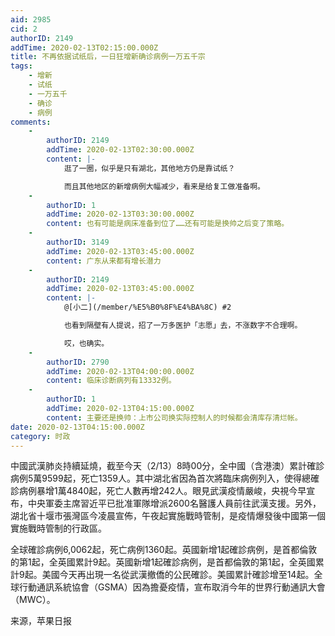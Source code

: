 ```yaml
---
aid: 2985
cid: 2
authorID: 2149
addTime: 2020-02-13T02:15:00.000Z
title: 不再依据试纸后，一日狂增新确诊病例一万五千宗
tags:
    - 增新
    - 试纸
    - 一万五千
    - 确诊
    - 病例
comments:
    -
        authorID: 2149
        addTime: 2020-02-13T02:30:00.000Z
        content: |-
            逛了一圈，似乎是只有湖北，其他地方仍是靠试纸？

            而且其他地区的新增病例大幅减少，看来是给复工做准备啊。
    -
        authorID: 1
        addTime: 2020-02-13T03:30:00.000Z
        content: 也有可能是病床准备到位了……还有可能是换帅之后变了策略。
    -
        authorID: 3149
        addTime: 2020-02-13T03:45:00.000Z
        content: 广东从来都有增长潜力
    -
        authorID: 2149
        addTime: 2020-02-13T03:45:00.000Z
        content: |-
            @[小二](/member/%E5%B0%8F%E4%BA%8C) #2

            也看到隔壁有人提说，招了一万多医护「志愿」去，不涨数字不合理啊。

            哎，也确实。
    -
        authorID: 2790
        addTime: 2020-02-13T04:00:00.000Z
        content: 临床诊断病列有13332例。
    -
        authorID: 1
        addTime: 2020-02-13T04:15:00.000Z
        content: 主要还是换帅：上市公司换实际控制人的时候都会清库存清烂帐。
date: 2020-02-13T04:15:00.000Z
category: 时政
---
```


中國武漢肺炎持續延燒，截至今天（2/13）8時00分，全中國（含港澳）累計確診病例5萬9599起，死亡1359人。其中湖北省因為首次將臨床病例列入，使得總確診病例暴增1萬4840起，死亡人數再增242人。眼見武漢疫情嚴峻，央視今早宣布，中央軍委主席習近平已批准軍隊增派2600名醫護人員前往武漢支援。另外，湖北省十堰市張灣區今凌晨宣佈，午夜起實施戰時管制，是疫情爆發後中國第一個實施戰時管制的行政區。

全球確診病例6,0062起，死亡病例1360起。英國新增1起確診病例，是首都倫敦的第1起，全英國累計9起。英國新增1起確診病例，是首都倫敦的第1起，全英國累計9起。美國今天再出現一名從武漢撤僑的公民確診。美國累計確診增至14起。全球行動通訊系統協會（GSMA）因為擔憂疫情，宣布取消今年的世界行動通訊大會（MWC）。

来源，苹果日报

